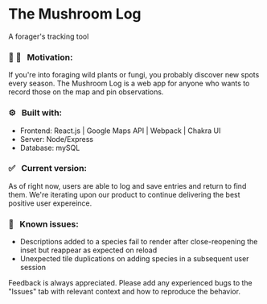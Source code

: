 # The Mushroom Log
A forager's tracking tool

### :mushroom: :herb: &nbsp; Motivation:
If you're into foraging wild plants or fungi, you probably discover new spots every season. The Mushroom Log is a web app for anyone who wants to record those on the map and pin observations.

### :gear: &nbsp; Built with:
- Frontend: React.js | Google Maps API | Webpack | Chakra UI
- Server: Node/Express
- Database: mySQL

###  :white_check_mark: &nbsp; Current version:
As of right now, users are able to log and save entries and return to find them. We're iterating upon our product to continue delivering the best positive user expereince.

### :bug: &nbsp; Known issues:
- Descriptions added to a species fail to render after close-reopening the inset but reappear as expected on reload
- Unexpected tile duplications on adding species in a subsequent user session

Feedback is always appreciated. Please add any experienced bugs to the "Issues" tab with relevant context and how to reproduce the behavior.
